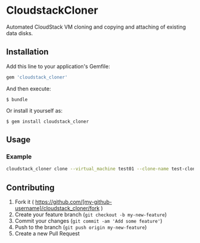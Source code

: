 # CloudstackCloner

Automated CloudStack VM cloning and copying and attaching of existing data disks.

## Installation

Add this line to your application's Gemfile:

```ruby
gem 'cloudstack_cloner'
```

And then execute:

    $ bundle

Or install it yourself as:

    $ gem install cloudstack_cloner

## Usage


### Example

```bash
cloudstack_cloner clone --virtual_machine test01 --clone-name test-clone --project Playground --data-volumes test -e prod --offering 2cpu_2gb
```

## Contributing

1. Fork it ( https://github.com/[my-github-username]/cloudstack_cloner/fork )
2. Create your feature branch (`git checkout -b my-new-feature`)
3. Commit your changes (`git commit -am 'Add some feature'`)
4. Push to the branch (`git push origin my-new-feature`)
5. Create a new Pull Request
